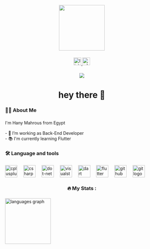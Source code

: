 <div align="center">
  <!-- <img height="150" src="https://media.giphy.com/media/M9gbBd9nbDrOTu1Mqx/giphy.gif"  /> -->
  <img height="150" src="https://user-images.githubusercontent.com/58518192/87162442-bf3e8180-c2e7-11ea-9f2a-53a50306b7ce.gif"  />
</div>

###

<div align="center">
  <a href="https://www.linkedin.com/in/hany-mahrous" target="_blank">
    <img src="https://img.shields.io/static/v1?message=LinkedIn&logo=linkedin&label=&color=0077B5&logoColor=white&labelColor=&style=for-the-badge" height="25" alt="linkedin logo"  />
  </a>
  <a href="https://wa.me/201127039583" target="_blank">
    <img src="https://img.shields.io/static/v1?message=Whatsapp&logo=whatsapp&label=&color=25D366&logoColor=white&labelColor=&style=for-the-badge" height="25" alt="whatsapp logo"  />
  </a>
</div>

###

<div align="center">
  <img src="https://visitor-badge.laobi.icu/badge?page_id=hanymahrous.hanymahrous&"  />
</div>

###

<h1 align="center">hey there 👋</h1>

###

<h3 align="left">👩‍💻  About Me</h3>

###

<p align="left">I'm Hany Mahrous from Egypt<br><br>- 🔭 I’m working as Back-End Developer<br>- 📚 I'm currently learning Flutter</p>

###

<h3 align="left">🛠 Language and tools</h3>

###

<div align="left">
  <img src="https://cdn.jsdelivr.net/gh/devicons/devicon/icons/cplusplus/cplusplus-plain.svg" height="40" alt="cplusplus logo"  />
  <img width="12" />
  <img src="https://cdn.jsdelivr.net/gh/devicons/devicon/icons/csharp/csharp-plain.svg" height="40" alt="csharp logo"  />
  <img width="12" />
  <img src="https://cdn.jsdelivr.net/gh/devicons/devicon/icons/dot-net/dot-net-original-wordmark.svg" height="40" alt="dot-net logo"  />
  <img width="12" />
  <img src="https://cdn.jsdelivr.net/gh/devicons/devicon/icons/visualstudio/visualstudio-plain.svg" height="40" alt="visualstudio logo"  />
  <img width="12" />
  <img src="https://cdn.jsdelivr.net/gh/devicons/devicon/icons/dart/dart-plain-wordmark.svg" height="40" alt="dart logo"  />
  <img width="12" />
  <img src="https://cdn.jsdelivr.net/gh/devicons/devicon/icons/flutter/flutter-plain.svg" height="40" alt="flutter logo"  />
  <img width="12" />
  <img src="https://cdn.jsdelivr.net/gh/devicons/devicon/icons/github/github-original-wordmark.svg" height="40" alt="github logo"  />
  <img width="12" />
  <img src="https://cdn.jsdelivr.net/gh/devicons/devicon/icons/git/git-plain-wordmark.svg" height="40" alt="git logo"  />
</div>

###

<h3 align="center">🔥   My Stats :</h3>

###

<div align="left">
  <!-- <img src="https://github-readme-stats.vercel.app/api?username=hanymahrous&hide_title=false&hide_rank=false&show_icons=true&include_all_commits=true&count_private=true&disable_animations=false&theme=gruvbox&locale=en&hide_border=false&order=1" height="250" alt="stats graph"  /> -->
  <img src="https://github-readme-stats.vercel.app/api/top-langs?username=hanymahrous&locale=en&hide_title=false&layout=compact&card_width=320&langs_count=5&theme=gruvbox&hide_border=true&order=2" height="150" alt="languages graph"  />
</div>

###


